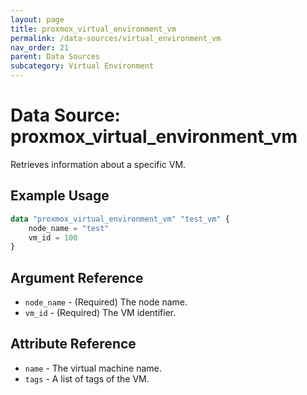 ```yaml
---
layout: page
title: proxmox_virtual_environment_vm
permalink: /data-sources/virtual_environment_vm
nav_order: 21
parent: Data Sources
subcategory: Virtual Environment
---
```


# Data Source: proxmox_virtual_environment_vm

Retrieves information about a specific VM.

## Example Usage

```terraform
data "proxmox_virtual_environment_vm" "test_vm" {
    node_name = "test"
    vm_id = 100
}
```

## Argument Reference

- `node_name` - (Required) The node name.
- `vm_id` - (Required) The VM identifier.

## Attribute Reference

- `name` - The virtual machine name.
- `tags` - A list of tags of the VM.

